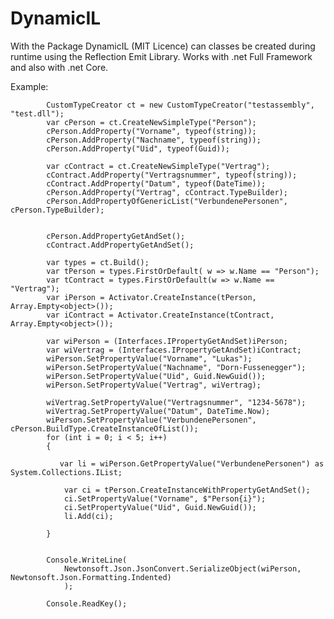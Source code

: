 # DynamicIL

With the Package DynamicIL (MIT Licence) can classes be created during runtime using the Reflection Emit Library. Works with .net Full Framework and also with .net Core.

Example:

            CustomTypeCreator ct = new CustomTypeCreator("testassembly", "test.dll");
            var cPerson = ct.CreateNewSimpleType("Person");
            cPerson.AddProperty("Vorname", typeof(string));
            cPerson.AddProperty("Nachname", typeof(string));
            cPerson.AddProperty("Uid", typeof(Guid));

            var cContract = ct.CreateNewSimpleType("Vertrag");
            cContract.AddProperty("Vertragsnummer", typeof(string));
            cContract.AddProperty("Datum", typeof(DateTime));
            cPerson.AddProperty("Vertrag", cContract.TypeBuilder);
            cPerson.AddPropertyOfGenericList("VerbundenePersonen", cPerson.TypeBuilder);


            cPerson.AddPropertyGetAndSet();
            cContract.AddPropertyGetAndSet();

            var types = ct.Build();
            var tPerson = types.FirstOrDefault( w => w.Name == "Person");
            var tContract = types.FirstOrDefault(w => w.Name == "Vertrag");
            var iPerson = Activator.CreateInstance(tPerson, Array.Empty<object>());
            var iContract = Activator.CreateInstance(tContract, Array.Empty<object>());

            var wiPerson = (Interfaces.IPropertyGetAndSet)iPerson;
            var wiVertrag = (Interfaces.IPropertyGetAndSet)iContract;
            wiPerson.SetPropertyValue("Vorname", "Lukas");
            wiPerson.SetPropertyValue("Nachname", "Dorn-Fussenegger");
            wiPerson.SetPropertyValue("Uid", Guid.NewGuid());
            wiPerson.SetPropertyValue("Vertrag", wiVertrag);
            
            wiVertrag.SetPropertyValue("Vertragsnummer", "1234-5678");
            wiVertrag.SetPropertyValue("Datum", DateTime.Now);
            wiPerson.SetPropertyValue("VerbundenePersonen", cPerson.BuildType.CreateInstanceOfList());
            for (int i = 0; i < 5; i++)
            {

               var li = wiPerson.GetPropertyValue("VerbundenePersonen") as System.Collections.IList;

                var ci = tPerson.CreateInstanceWithPropertyGetAndSet();
                ci.SetPropertyValue("Vorname", $"Person{i}");
                ci.SetPropertyValue("Uid", Guid.NewGuid());
                li.Add(ci);

            }


            Console.WriteLine(
                Newtonsoft.Json.JsonConvert.SerializeObject(wiPerson, Newtonsoft.Json.Formatting.Indented)
                );

            Console.ReadKey();
